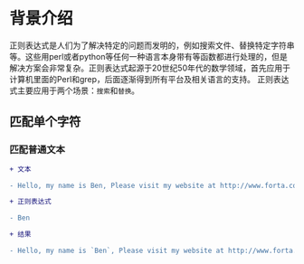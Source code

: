 # 背景介绍
正则表达式是人们为了解决特定的问题而发明的，例如搜索文件、替换特定字符串等。这些用perl或者python等任何一种语言本身带有等函数都进行处理的，但是解决方案会非常复杂。正则表达式起源于20世纪50年代的数学领域，首先应用于计算机里面的Perl和grep，后面逐渐得到所有平台及相关语言的支持。
正则表达式主要应用于两个场景：`搜索`和`替换`。

## 匹配单个字符

### 匹配普通文本



```diff
+ 文本

- Hello, my name is Ben, Please visit my website at http://www.forta.com/.

+ 正则表达式

- Ben

+ 结果

- Hello, my name is `Ben`, Please visit my website at http://www.forta.com/.
